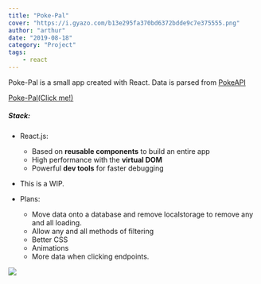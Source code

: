 ```yaml
---
title: "Poke-Pal"
cover: "https://i.gyazo.com/b13e295fa370bd6372bdde9c7e375555.png"
author: "arthur"
date: "2019-08-18"
category: "Project"
tags:
    - react
---
```


Poke-Pal is a small app created with React. Data is parsed from [PokeAPI](https://pokeapi.co)

[Poke-Pal(Click me!)](https://poke-pal.netlify.com)

##### Stack:
- React.js:
    - Based on **reusable components** to build an entire app
    - High performance with the **virtual DOM**
    - Powerful **dev tools** for faster debugging

- This is a WIP. 
- Plans: 
    - Move data onto a database and remove localstorage to remove any and all loading.
    - Allow any and all methods of filtering
    - Better CSS
    - Animations
    - More data when clicking endpoints.


<img src="https://media.giphy.com/media/kbulNcFDvyWlAhPABt/giphy.gif"/>